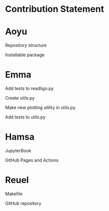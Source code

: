 # Contribution Statement

# Aoyu

Repository structure

Installable package

# Emma

Add tests to readligo.py

Create utils.py

Make new plotting utility in utils.py

Add tests to utils.py

# Hamsa

JupyterBook

GitHub Pages and Actions


# Reuel

Makefile

GitHub repository